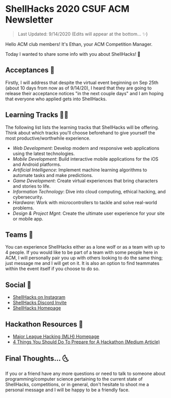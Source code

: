 # ShellHacks 2020 CSUF ACM Newsletter

> Last Updated: 9/14/2020 (Edits will appear at the bottom... ✨)

Hello ACM club members! It's Ethan, your ACM Competition Manager.

Today I wanted to share some info with you about ShellHacks! 🎉

## Acceptances 🙈

Firstly, I will address that despite the virtual event beginning on Sep 25th (about 10 days from now as of 9/14/20), I heard that they are going to release their acceptance notices "in the next couple days" and I am hoping that everyone who applied gets into ShellHacks.

## Learning Tracks 🧙‍♂️

The following list lists the learning tracks that ShellHacks will be offering. Think about which tracks you'll choose beforehand to give yourself the most productive/worthwhile experience.

- _Web Development_: Develop modern and responsive web applications using the latest technologies.
- _Mobile Development_: Build interactive mobile applications for the iOS and Android platforms.
- _Artificial Intelligence_: Implement machine learning algorithms to automate tasks and make predictions.
- _Game Development_: Create virtual experiences that bring characters and stories to life.
- _Information Technology_: Dive into cloud computing, ethical hacking, and cybersecurity.
- _Hardware_: Work with microcontrollers to tackle and solve real-world problems.
- _Design & Project Mgnt_: Create the ultimate user experience for your site or mobile app.

## Teams 🤘

You can experience ShellHacks either as a lone wolf or as a team with up to 4 people. If you would like to be part of a team with some people here in ACM, I will personally pair you up with others looking to do the same thing; just message me and I will get on it. It is also an option to find teammates within the event itself if you choose to do so.

## Social 🔗

- [ShellHacks on Instagram](https://www.instagram.com/upefiu/)
- [ShellHacks Discord Invite](https://discord.com/invite/upefiu)
- [ShellHacks Homepage](https://shellhacks.net/)

## Hackathon Resources 🧠

- [Major League Hacking (MLH) Homepage](https://mlh.io/)
- [4 Things You Should Do To Prepare for A Hackathon (Medium Article)](https://learn.onemonth.com/4-things-prepare-hackathon/)

## Final Thoughts... 🌜

If you or a friend have any more questions or need to talk to someone about programming/computer science pertaining to the current state of ShellHacks, competitions, or in general, don't hesitate to shoot me a personal message and I will be happy to be a friendly face.
